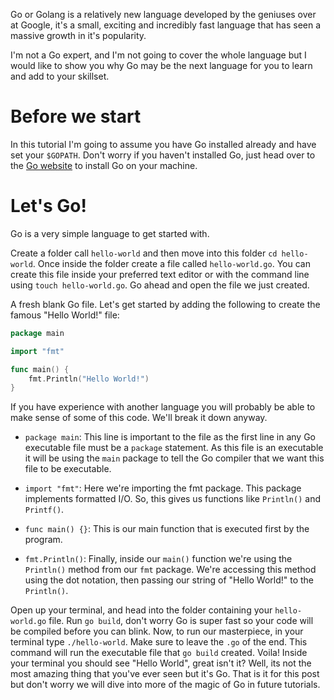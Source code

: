 Go or Golang is a relatively new language developed by the geniuses over at Google, it's a small, exciting and incredibly fast language that has seen a massive growth in it's popularity.

I'm not a Go expert, and I'm not going to cover the whole language but I would like to show you why Go may be the next language for you to learn and add to your skillset.

# Before we start

In this tutorial I'm going to assume you have Go installed already and have set your `$GOPATH`. Don't worry if you haven't installed Go, just head over to the [Go website](https://golang.org/doc/install) to install Go on your machine.

# Let's Go!

Go is a very simple language to get started with.

Create a folder call `hello-world` and then move into this folder `cd hello-world`. Once inside the folder create a file called `hello-world.go`. You can create this file inside your preferred text editor or with the command line using `touch hello-world.go`. Go ahead and open the file we just created.

A fresh blank Go file. Let's get started by adding the following to create the famous "Hello World!" file:

```go
package main

import "fmt"

func main() {
    fmt.Println("Hello World!")
}
```

If you have experience with another language you will probably be able to make sense of some of this code. We'll break it down anyway.

- `package main`: This line is important to the file as the first line in any Go executable file must be a `package` statement. As this file is an executable it will be using the `main` package to tell the Go compiler that we want this file to be executable.

- `import "fmt"`: Here we're importing the fmt package. This package implements formatted I/O. So, this gives us functions like `Println()` and `Printf()`.

- `func main() {}`: This is our main function that is executed first by the program.

- `fmt.Println()`: Finally, inside our `main()` function we're using the `Println()` method from our `fmt` package. We're accessing this method using the dot notation, then passing our string of "Hello World!" to the `Println()`.

Open up your terminal, and head into the folder containing your `hello-world.go` file. Run `go build`, don't worry Go is super fast so your code will be compiled before you can blink. Now, to run our masterpiece, in your terminal type `./hello-world`. Make sure to leave the `.go` of the end. This command will run the executable file that `go build` created. Voila! Inside your terminal you should see "Hello World", great isn't it?
Well, its not the most amazing thing that you've ever seen but it's Go. That is it for this post but don't worry we will dive into more of the magic of Go in future tutorials.

